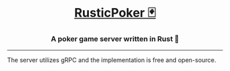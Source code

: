 <div align="center">
<br>
<a href="https://github.com/kon14/RusticPoker" target="_blank">
    <h1>RusticPoker 🃏</h1>
</a>
<h3>A poker game server written in Rust 🦀</h3>
</div>

<hr />

The server utilizes gRPC and the implementation is free and open-source.
